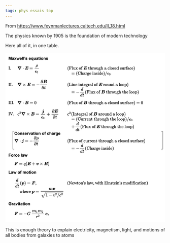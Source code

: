 ```yaml
---
tags: phys essais top
---
```


From <https://www.feynmanlectures.caltech.edu/II_18.html>

The physics known by 1905 is the foundation of modern technology 

Here all of it, in one table. 

![](/static/img/classical.png)

This is enough theory to explain electricity, magnetism, light, and motions of all bodies from galaxies to atoms 


